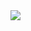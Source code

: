 <picture>
  <source
    srcset="https://github-readme-stats.vercel.app/api?username=Jorgeluisreis&show_icons=true&theme=dark"
    media="(prefers-color-scheme: dark)"
  />
  <source
    srcset="https://github-readme-stats.vercel.app/api?username=Jorgeluisreis&show_icons=true"
    media="(prefers-color-scheme: light), (prefers-color-scheme: no-preference)"
  />
  <img src="https://github-readme-stats.vercel.app/api?username=Jorgeluisreis&show_icons=true" />
</picture>
